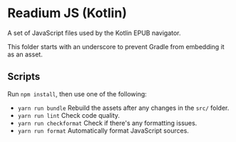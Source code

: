 # Readium JS (Kotlin)

A set of JavaScript files used by the Kotlin EPUB navigator.

This folder starts with an underscore to prevent Gradle from embedding it as an asset.

## Scripts

Run `npm install`, then use one of the following:

* `yarn run bundle` Rebuild the assets after any changes in the `src/` folder.
* `yarn run lint` Check code quality.
* `yarn run checkformat` Check if there's any formatting issues.
* `yarn run format` Automatically format JavaScript sources.
